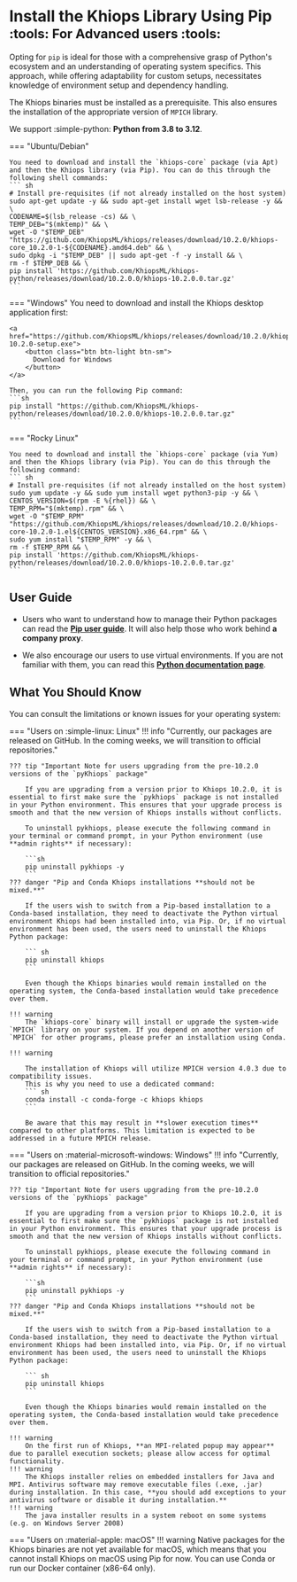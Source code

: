 # Install the Khiops Library Using Pip <small> :tools: For Advanced users :tools: </small>

Opting for `pip` is ideal for those with a comprehensive grasp of Python's ecosystem and an understanding of operating system specifics. This approach, while offering adaptability for custom setups, necessitates knowledge of environment setup and dependency handling.

The Khiops binaries must be installed as a prerequisite. This also ensures the installation of the appropriate version of `MPICH` library.

We support :simple-python: **Python from 3.8 to 3.12**. 

=== "Ubuntu/Debian"
    
    You need to download and install the `khiops-core` package (via Apt) and then the Khiops library (via Pip). You can do this through the following shell commands:
    ``` sh
    # Install pre-requisites (if not already installed on the host system)
    sudo apt-get update -y && sudo apt-get install wget lsb-release -y && \
    CODENAME=$(lsb_release -cs) && \
    TEMP_DEB="$(mktemp)" && \
    wget -O "$TEMP_DEB" "https://github.com/KhiopsML/khiops/releases/download/10.2.0/khiops-core_10.2.0-1-${CODENAME}.amd64.deb" && \
    sudo dpkg -i "$TEMP_DEB" || sudo apt-get -f -y install && \
    rm -f $TEMP_DEB && \
    pip install 'https://github.com/KhiopsML/khiops-python/releases/download/10.2.0.0/khiops-10.2.0.0.tar.gz'
    ```


=== "Windows"
    You need to download and install the Khiops desktop application first:

    <a href="https://github.com/KhiopsML/khiops/releases/download/10.2.0/khiops-10.2.0-setup.exe">
        <button class="btn btn-light btn-sm">
          Download for Windows
        </button>
    </a>

    Then, you can run the following Pip command:
    ```sh
    pip install "https://github.com/KhiopsML/khiops-python/releases/download/10.2.0.0/khiops-10.2.0.0.tar.gz"
    ```

=== "Rocky Linux"
    
    You need to download and install the `khiops-core` package (via Yum) and then the Khiops library (via Pip). You can do this through the following command:
    ``` sh
    # Install pre-requisites (if not already installed on the host system)
    sudo yum update -y && sudo yum install wget python3-pip -y && \
    CENTOS_VERSION=$(rpm -E %{rhel}) && \
    TEMP_RPM="$(mktemp).rpm" && \
    wget -O "$TEMP_RPM" "https://github.com/KhiopsML/khiops/releases/download/10.2.0/khiops-core-10.2.0-1.el${CENTOS_VERSION}.x86_64.rpm" && \
    sudo yum install "$TEMP_RPM" -y && \
    rm -f $TEMP_RPM && \
    pip install 'https://github.com/KhiopsML/khiops-python/releases/download/10.2.0.0/khiops-10.2.0.0.tar.gz'
    ```


## User Guide

- Users who want to understand how to manage their Python packages can read the  [**Pip user guide**][pip-tuto]. It will also help those who work behind **a company proxy**.

[pip-tuto]: https://pip.pypa.io/en/stable/user_guide/

- We also encourage our users to use virtual environments. If you are not familiar with them, you can read this [**Python documentation page**][venv].

[venv]: https://docs.python.org/3/library/venv.html


## What You Should Know

You can consult the limitations or known issues for your operating system:

=== "Users on :simple-linux: Linux"
    !!! info "Currently, our packages are released on GitHub. In the coming weeks, we will transition to official repositories."

    ??? tip "Important Note for users upgrading from the pre-10.2.0 versions of the `pyKhiops` package"
    
        If you are upgrading from a version prior to Khiops 10.2.0, it is essential to first make sure the `pykhiops` package is not installed in your Python environment. This ensures that your upgrade process is smooth and that the new version of Khiops installs without conflicts.

        To uninstall pykhiops, please execute the following command in your terminal or command prompt, in your Python environment (use **admin rights** if necessary):

        ```sh
        pip uninstall pykhiops -y
        ```
    ??? danger "Pip and Conda Khiops installations **should not be mixed.**"

        If the users wish to switch from a Pip-based installation to a Conda-based installation, they need to deactivate the Python virtual environment Khiops had been installed into, via Pip. Or, if no virtual environment has been used, the users need to uninstall the Khiops Python package:

        ``` sh
        pip uninstall khiops
        ```

        Even though the Khiops binaries would remain installed on the operating system, the Conda-based installation would take precedence over them.
        
    !!! warning
        The `khiops-core` binary will install or upgrade the system-wide `MPICH` library on your system. If you depend on another version of `MPICH` for other programs, please prefer an installation using Conda.

    !!! warning 

        The installation of Khiops will utilize MPICH version 4.0.3 due to compatibility issues. 
        This is why you need to use a dedicated command:
        ``` sh
        conda install -c conda-forge -c khiops khiops
        ```
            
        Be aware that this may result in **slower execution times** compared to other platforms. This limitation is expected to be addressed in a future MPICH release.


=== "Users on :material-microsoft-windows: Windows"
    !!! info "Currently, our packages are released on GitHub. In the coming weeks, we will transition to official repositories."

    ??? tip "Important Note for users upgrading from the pre-10.2.0 versions of the `pyKhiops` package"
    
        If you are upgrading from a version prior to Khiops 10.2.0, it is essential to first make sure the `pykhiops` package is not installed in your Python environment. This ensures that your upgrade process is smooth and that the new version of Khiops installs without conflicts.

        To uninstall pykhiops, please execute the following command in your terminal or command prompt, in your Python environment (use **admin rights** if necessary):

        ```sh
        pip uninstall pykhiops -y
        ```
    ??? danger "Pip and Conda Khiops installations **should not be mixed.**"

        If the users wish to switch from a Pip-based installation to a Conda-based installation, they need to deactivate the Python virtual environment Khiops had been installed into, via Pip. Or, if no virtual environment has been used, the users need to uninstall the Khiops Python package:

        ``` sh
        pip uninstall khiops
        ```

        Even though the Khiops binaries would remain installed on the operating system, the Conda-based installation would take precedence over them.
        
    !!! warning 
        On the first run of Khiops, **an MPI-related popup may appear** due to parallel execution sockets; please allow access for optimal functionality.
    !!! warning 
        The Khiops installer relies on embedded installers for Java and MPI. Antivirus software may remove executable files (.exe, .jar) during installation. In this case, **you should add exceptions to your antivirus software or disable it during installation.** 
    !!! warning 
        The java installer results in a system reboot on some systems (e.g. on Windows Server 2008)

=== "Users on :material-apple: macOS"
    !!! warning
        Native packages for the Khiops binaries are not yet available for macOS, which means that you cannot install Khiops on macOS using Pip for now. You can use Conda or run our Docker container (x86-64 only).

<br>

